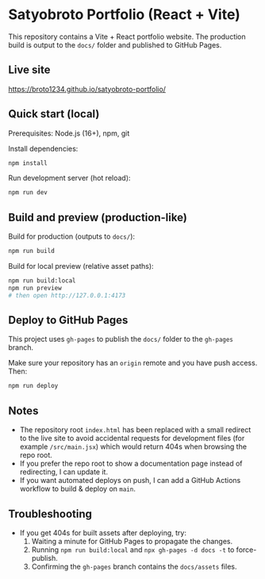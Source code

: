 # Satyobroto Portfolio (React + Vite)

This repository contains a Vite + React portfolio website. The production build is output to the `docs/` folder and published to GitHub Pages.

Live site
---------

https://broto1234.github.io/satyobroto-portfolio/

Quick start (local)
-------------------

Prerequisites: Node.js (16+), npm, git

Install dependencies:

```bash
npm install
```

Run development server (hot reload):

```bash
npm run dev
```

Build and preview (production-like)
----------------------------------

Build for production (outputs to `docs/`):

```bash
npm run build
```

Build for local preview (relative asset paths):

```bash
npm run build:local
npm run preview
# then open http://127.0.0.1:4173
```

Deploy to GitHub Pages
----------------------

This project uses `gh-pages` to publish the `docs/` folder to the `gh-pages` branch.

Make sure your repository has an `origin` remote and you have push access. Then:

```bash
npm run deploy
```

Notes
-----

- The repository root `index.html` has been replaced with a small redirect to the live site to avoid accidental requests for development files (for example `/src/main.jsx`) which would return 404s when browsing the repo root.
- If you prefer the repo root to show a documentation page instead of redirecting, I can update it.
- If you want automated deploys on push, I can add a GitHub Actions workflow to build & deploy on `main`.

Troubleshooting
---------------

- If you get 404s for built assets after deploying, try:
	1. Waiting a minute for GitHub Pages to propagate the changes.
	2. Running `npm run build:local` and `npx gh-pages -d docs -t` to force-publish.
	3. Confirming the `gh-pages` branch contains the `docs/assets` files.
